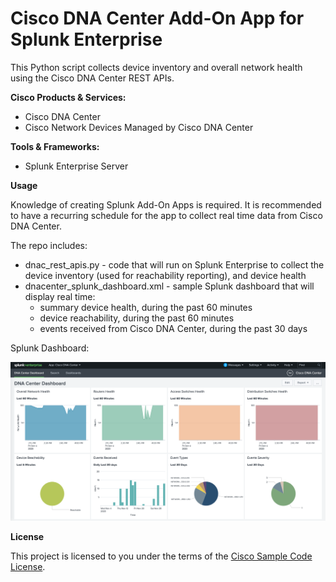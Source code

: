 # Cisco DNA Center Add-On App for Splunk Enterprise


This Python script collects device inventory and overall network health using the Cisco DNA Center REST APIs.

**Cisco Products & Services:**

- Cisco DNA Center
- Cisco Network Devices Managed by Cisco DNA Center

**Tools & Frameworks:**

- Splunk Enterprise Server

**Usage**

Knowledge of creating Splunk Add-On Apps is required.
It is recommended to have a recurring schedule for the app to collect real time data from Cisco DNA Center.

The repo includes:
 - dnac_rest_apis.py - code that will run on Splunk Enterprise to collect the device inventory (used for reachability
 reporting), and device health
 - dnacenter_splunk_dashboard.xml - sample Splunk dashboard that will display real time:
   - summary device health, during the past 60 minutes
   - device reachability, during the past 60 minutes
   - events received from Cisco DNA Center, during the past 30 days

Splunk Dashboard: 

![Cisco DNA Center Splunk Dashboard](https://github.com/cisco-en-programmability/dnacenter_splunk_add_on_app/blob/master/Cisco_DNA_Center_dashboard.png?raw=true)

**License**

This project is licensed to you under the terms of the [Cisco Sample Code License](./LICENSE).
